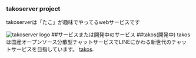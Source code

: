 ### takoserver project

takoserverは「たこ」が趣味でやってるwebサービスです

![takoserver logo](https://dev.takoserver.com/logo-mine.jpg)
##サービスまたは開発中のサービス
##takos(開発中)
takosは国産オープンソース分散型チャットサービスでLINEにかわる新世代のチャットサービスを目指しています。
[takos](https://github.com/takoserver/takos).